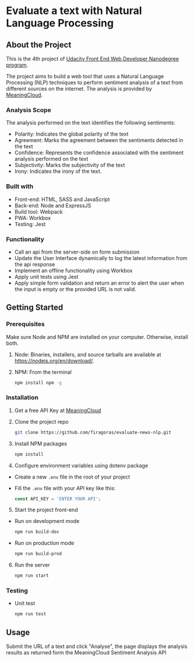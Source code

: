 # Evaluate a text with Natural Language Processing

## About the Project

This is the 4th project of [Udacity Front End Web Developer Nanodegree program](https://www.udacity.com/course/front-end-web-developer-nanodegree--nd0011).

The project aims to build a web tool that uses a Natural Language Processing (NLP) techniques to perform sentiment analysis of a text from different sources on the internet. The analysis is provided by [MeaningCloud](https://learn.meaningcloud.com/developer/sentiment-analysis/2.1/doc/what-is-sentiment-analysis).

### Analysis Scope

The analysis performed on the text identifies the following sentiments:

- Polarity: Indicates the global polarity of the text
- Agreement: Marks the agreement between the sentiments detected in the text
- Confidence: Represents the confidence associated with the sentiment analysis performed on the text
- Subjectivity: Marks the subjectivity of the text
- Irony: Indicates the irony of the text.

### Built with

- Front-end: HTML, SASS and JavaScript
- Back-end: Node and ExpressJS
- Build tool: Webpack
- PWA: Workbox
- Testing: Jest

### Functionality

- Call an api from the server-side on form submission
- Update the User Interface dynamically to log the latest information from the api response
- Implement an offline functionality using Workbox
- Apply unit tests using Jest
- Apply simple form validation and return an error to alert the user when the input is empty or the provided URL is not valid.

## Getting Started

### Prerequisites

Make sure Node and NPM are installed on your computer. Otherwise, install both.

1. Node: Binaries, installers, and source tarballs are available at <https://nodejs.org/en/download/>.

2. NPM: From the terminal
   ```sh
   npm install npm -g
   ```

### Installation

1. Get a free API Key at [MeaningCloud](https://www.meaningcloud.com/)

2. Clone the project repo

   ```sh
   git clone https://github.com/firagoras/evaluate-news-nlp.git
   ```

3. Install NPM packages

   ```sh
   npm install
   ```

4. Configure environment variables using dotenv package

- Create a new `.env` file in the root of your project

- Fill the `.env` file with your API key like this:
  ```js
  const API_KEY = 'ENTER YOUR API';
  ```

5. Start the project front-end

- Run on development mode
  ```sh
  npm run build-dev
  ```
- Run on production mode
  ```sh
  npm run build-prod
  ```

6. Run the server

   ```sh
   npm run start
   ```

### Testing

- Unit test
  ```sh
  npm run test
  ```

## Usage

Submit the URL of a text and click "Analyse", the page displays the analysis results as returned form the MeaningCloud Sentiment Analysis API
